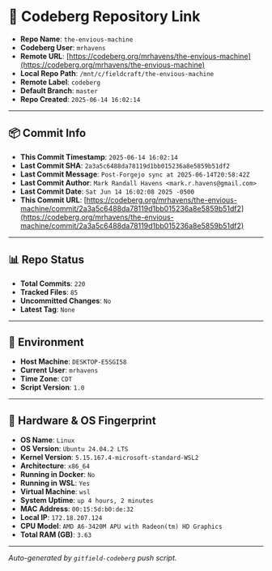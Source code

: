 # 🔗 Codeberg Repository Link

- **Repo Name**: `the-envious-machine`
- **Codeberg User**: `mrhavens`
- **Remote URL**: [https://codeberg.org/mrhavens/the-envious-machine](https://codeberg.org/mrhavens/the-envious-machine)
- **Local Repo Path**: `/mnt/c/fieldcraft/the-envious-machine`
- **Remote Label**: `codeberg`
- **Default Branch**: `master`
- **Repo Created**: `2025-06-14 16:02:14`

---

## 📦 Commit Info

- **This Commit Timestamp**: `2025-06-14 16:02:14`
- **Last Commit SHA**: `2a3a5c6488da78119d1bb015236a8e5859b51df2`
- **Last Commit Message**: `Post-Forgejo sync at 2025-06-14T20:58:42Z`
- **Last Commit Author**: `Mark Randall Havens <mark.r.havens@gmail.com>`
- **Last Commit Date**: `Sat Jun 14 16:02:08 2025 -0500`
- **This Commit URL**: [https://codeberg.org/mrhavens/the-envious-machine/commit/2a3a5c6488da78119d1bb015236a8e5859b51df2](https://codeberg.org/mrhavens/the-envious-machine/commit/2a3a5c6488da78119d1bb015236a8e5859b51df2)

---

## 📊 Repo Status

- **Total Commits**: `220`
- **Tracked Files**: `85`
- **Uncommitted Changes**: `No`
- **Latest Tag**: `None`

---

## 🧭 Environment

- **Host Machine**: `DESKTOP-E5SGI58`
- **Current User**: `mrhavens`
- **Time Zone**: `CDT`
- **Script Version**: `1.0`

---

## 🧬 Hardware & OS Fingerprint

- **OS Name**: `Linux`
- **OS Version**: `Ubuntu 24.04.2 LTS`
- **Kernel Version**: `5.15.167.4-microsoft-standard-WSL2`
- **Architecture**: `x86_64`
- **Running in Docker**: `No`
- **Running in WSL**: `Yes`
- **Virtual Machine**: `wsl`
- **System Uptime**: `up 4 hours, 2 minutes`
- **MAC Address**: `00:15:5d:b0:de:32`
- **Local IP**: `172.18.207.124`
- **CPU Model**: `AMD A6-3420M APU with Radeon(tm) HD Graphics`
- **Total RAM (GB)**: `3.63`

---

_Auto-generated by `gitfield-codeberg` push script._
